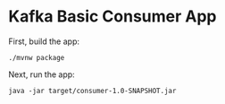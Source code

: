 # Kafka Basic Consumer App

First, build the app:

```
./mvnw package
```

Next, run the app:

```
java -jar target/consumer-1.0-SNAPSHOT.jar
```